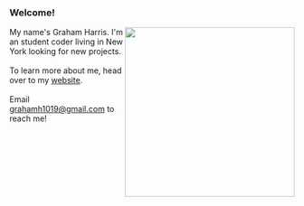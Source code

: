 ### Welcome!

<img align="right" width="300" src="https://github-readme-stats.vercel.app/api?username=gwharris&hide=contribs&title_color=2F4F2F"/>

My name's Graham Harris. I'm an student coder living in New York looking for new projects.\
\
To learn more about me, head over to my [website](https://grahamwharris.com/).\
\
Email grahamh1019@gmail.com to reach me!


